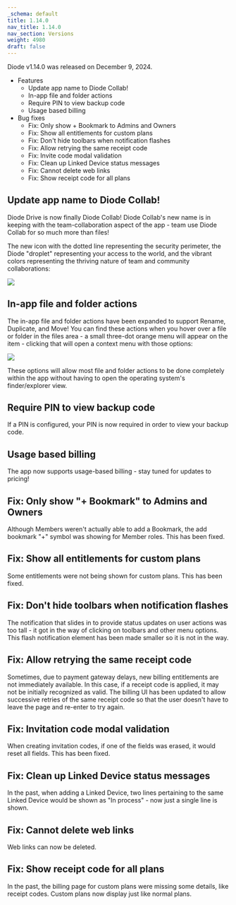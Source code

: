 ```yaml
---
_schema: default
title: 1.14.0
nav_title: 1.14.0
nav_section: Versions
weight: 4980
draft: false
---
```

Diode v1.14.0 was released on December 9, 2024.

* Features
  * Update app name to Diode Collab!
  * In-app file and folder actions
  * Require PIN to view backup code
  * Usage based billing
* Bug fixes
  * Fix: Only show + Bookmark to Admins and Owners
  * Fix: Show all entitlements for custom plans
  * Fix: Don't hide toolbars when notification flashes
  * Fix: Allow retrying the same receipt code
  * Fix: Invite code modal validation
  * Fix: Clean up Linked Device status messages
  * Fix: Cannot delete web links
  * Fix: Show receipt code for all plans

## Update app name to Diode Collab!

Diode Drive is now finally Diode Collab!  Diode Collab's new name is in keeping with the team-collaboration aspect of the app - team use Diode Collab for so much more than files!

The new icon with the dotted line representing the security perimeter, the Diode "droplet" representing your access to the world, and the vibrant colors representing the thriving nature of team and community collaborations:

![](/uploads/diode-icon-100x100.png)

## In-app file and folder actions

The in-app file and folder actions have been expanded to support Rename, Duplicate, and Move!  You can find these actions when you hover over a file or folder in the files area - a small three-dot orange menu will appear on the item - clicking that will open a context menu with those options:

![](/uploads/image-194.png)

These options will allow most file and folder actions to be done completely within the app without having to open the operating system's finder/explorer view.

## Require PIN to view backup code

If a PIN is configured, your PIN is now required in order to view your backup code.

## Usage based billing

The app now supports usage-based billing - stay tuned for updates to pricing!

## Fix: Only show "+ Bookmark" to Admins and Owners

Although Members weren't actually able to add a Bookmark, the add bookmark "+" symbol was showing for Member roles.  This has been fixed.

## Fix: Show all entitlements for custom plans

Some entitlements were not being shown for custom plans.  This has been fixed.

## Fix: Don't hide toolbars when notification flashes

The notification that slides in to provide status updates on user actions was too tall - it got in the way of clicking on toolbars and other menu options.  This flash notification element has been made smaller so it is not in the way.

## Fix: Allow retrying the same receipt code

Sometimes, due to payment gateway delays, new billing entitlements are not immediately available.  In this case, if a receipt code is applied, it may not be initially recognized as valid.  The billing UI has been updated to allow successive retries of the same receipt code so that the user doesn't have to leave the page and re-enter to try again.

## Fix: Invitation code modal validation

When creating invitation codes, if one of the fields was erased, it would reset all fields.  This has been fixed.

## Fix: Clean up Linked Device status messages

In the past, when adding a Linked Device, two lines pertaining to the same Linked Device would be shown as "In process" - now just a single line is shown.

## Fix: Cannot delete web links

Web links can now be deleted.

## Fix: Show receipt code for all plans

In the past, the billing page for custom plans were missing some details, like receipt codes.  Custom plans now display just like normal plans.